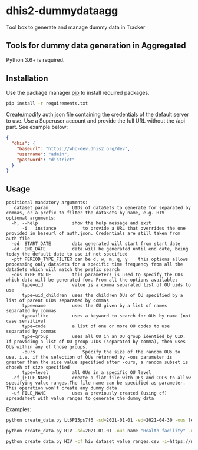 # dhis2-dummydataagg

Tool box to generate and manage dummy data in Tracker

## Tools for dummy data generation in Aggregated

Python 3.6+ is required.

## Installation

Use the package manager [pip](https://pip.pypa.io/en/stable/) to install required packages.

```bash
pip install -r requirements.txt
```

Create/modify auth.json file containing the credentials of the default server to use. Use a Superuser account and provide the full URL without the /api part. See example below:

```json
{
  "dhis": {
    "baseurl": "https://who-dev.dhis2.org/dev",
    "username": "admin",
    "password": "district"
  }
}
```

## Usage

	positional mandatory arguments:
  	   dataset_param         UIDs of dataSets to generate for separated by commas, or a prefix to filter the dataSets by name, e.g. HIV
  	optional arguments:
	  -h, --help             show the help message and exit
          -i   instance          to provide a URL that overrides the one provided in baseurl of auth.json. Credentials are still taken from auth file
	  -sd  START_DATE        data generated will start from start date
	  -ed  END_DATE          data will be generated until end date, being today the default date to use if not specified
	  -ptf PERIOD_TYPE_FILTER can be d, w, m, q, y    this options allows processing only dataSets for a specific time frequency from all the dataSets which will match the prefix search
	  -ous TYPE VALUE        this parameters is used to specify the OUs which data will be generated for. From all the options available:
	      type=uid           value is a comma separated list of OU uids to use
	      type=uid_children  uses the children OUs of OU specified by a list of parent UIDs separated by commas
	      type=name          uses the OU given by a list of names separated by commas
	      type=ilike         uses a keyword to search for OUs by name (not case sensitive)
	      type=code          a list of one or more OU codes to use separated by commas
	      type=group         uses all OU in an OU group identied by UID. If providing a list of OU group UIDs (separated by comma), then uses OUs within any of those groups.
          -ours                  Specify the size of the random OUs to use, i.e. if the selection of OUs returned by -ous parameter is greater than the size value specified after -ours, a random subset is choseh of size specified
	      type=level         all OUs in a specific OU level
	  -cf [FILE_NAME]        create a flat file with DEs and COCs to allow specifying value ranges.The file name can be specified as parameter. This operation won't create any dummy data
	  -uf FILE_NAME          uses a previously created (using cf) spreadsheet with value ranges to generate the dummy data
	  
Examples:
```bash
python create_data.py Lt6P15ps7f6 -sd=2021-01-01 -ed=2021-04-30 -ous level 4 -ours 30

python create_data.py HIV -sd=2021-01-01 -ous name "Health facility" -uf test.csv

python create_data.py HIV -cf hiv_dataset_value_ranges.csv -i=https://metadata.dev.dhis2.org/dev
```
